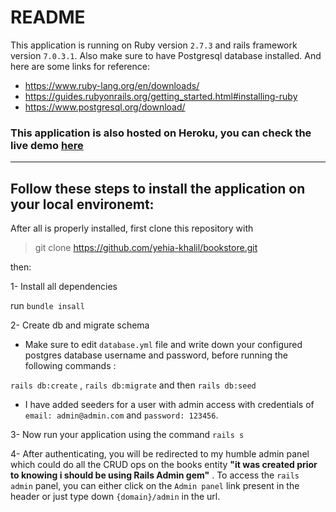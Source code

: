 # README

This application is running on Ruby version `2.7.3` and rails framework version `7.0.3.1`. Also make sure to have Postgresql database installed. And here are some links for reference:


* https://www.ruby-lang.org/en/downloads/
* https://guides.rubyonrails.org/getting_started.html#installing-ruby
* https://www.postgresql.org/download/

### This application is also hosted on Heroku, you can check the live demo [here](https://protected-lake-56679.herokuapp.com/)

--------------------------------------------------------

## Follow these steps to install the application on your local environemt: 
After all is properly installed, first clone this repository with
> git clone https://github.com/yehia-khalil/bookstore.git


then:

1- Install all dependencies

run `bundle insall`

2- Create db and migrate schema
* Make sure to edit `database.yml` file and write down your configured postgres database username and password, before running the following commands :


`rails db:create` , 
`rails db:migrate` and then `rails db:seed`
* I have added seeders for a user with admin access with credentials of  `email: admin@admin.com` and `password: 123456`.

3- Now run your application using the command
`rails s`

4- After authenticating, you will be redirected to my humble admin panel which could do all the CRUD ops on the books entity **"it was created prior to knowing i should be using Rails Admin gem"** . To access the `rails admin` panel, you can either click on the `Admin panel` link present in the header or just type down `{domain}/admin` in the url.
